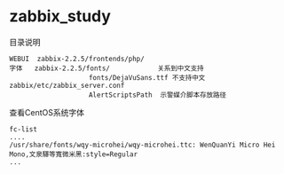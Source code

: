 zabbix_study
===========

目录说明

```
WEBUI  zabbix-2.2.5/frontends/php/
字体   zabbix-2.2.5/fonts/            关系到中文支持
                    fonts/DejaVuSans.ttf 不支持中文
zabbix/etc/zabbix_server.conf
                    AlertScriptsPath  示警媒介脚本存放路径
```

查看CentOS系统字体
```
fc-list
....
/usr/share/fonts/wqy-microhei/wqy-microhei.ttc: WenQuanYi Micro Hei Mono,文泉驛等寬微米黑:style=Regular
...
```

